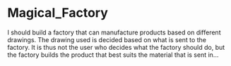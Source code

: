 # Magical_Factory
I should build a factory that can manufacture products based on different drawings. The drawing used is decided based on what is sent to the factory. It is thus not the user who decides what the factory should do, but the factory builds the product that best suits the material that is sent in...
